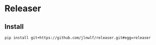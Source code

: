 # Releaser

## Install

```bash
pip install git+https://github.com/jlnwlf/releaser.git#egg=releaser
```
